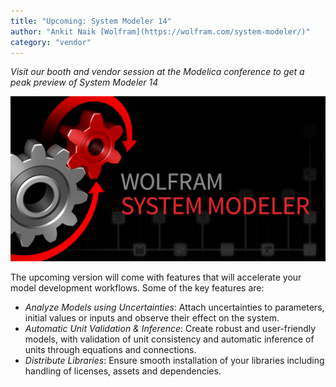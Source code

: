 ```yaml
---
title: "Upcoming: System Modeler 14"
author: "Ankit Naik [Wolfram](https://wolfram.com/system-modeler/)"
category: "vendor"
---
```

*Visit our booth and vendor session at the Modelica conference to get a peak preview of System Modeler 14*

![Alt text](SystemModeler14.png 'System Modeler 14')

The upcoming version will come with features that will accelerate your model development workflows. Some of the key features are:
- *Analyze Models using Uncertainties*: Attach uncertainties to parameters, initial values or inputs and observe their effect on the system.
- *Automatic Unit Validation & Inference*: Create robust and user-friendly models, with validation of unit consistency and automatic inference of units through equations and connections.
- *Distribute Libraries*: Ensure smooth installation of your libraries including handling of licenses, assets and dependencies.

